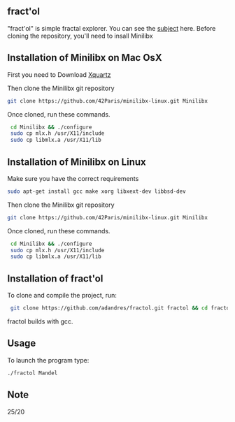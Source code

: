## fract'ol

"fract'ol" is simple fractal explorer.
You can see the [subject](https://github.com/adandres/fractol/blob/main/fract_ol.pdf) here.
Before cloning the repository, you'll need to insall Minilibx

## Installation of Minilibx on Mac OsX

First you need to Download [Xquartz](https://www.xquartz.org/)

Then clone the Minilibx git repository
```bash
git clone https://github.com/42Paris/minilibx-linux.git Minilibx
```
Once cloned, run these commands.
```bash
 cd Minilibx && ./configure
 sudo cp mlx.h /usr/X11/include
 sudo cp libmlx.a /usr/X11/lib
```

## Installation of Minilibx on Linux

Make sure you have the correct requirements
```bash
sudo apt-get install gcc make xorg libxext-dev libbsd-dev
```
Then clone the Minilibx git repository
```bash
git clone https://github.com/42Paris/minilibx-linux.git Minilibx
```
Once cloned, run these commands.
```bash
 cd Minilibx && ./configure
 sudo cp mlx.h /usr/X11/include
 sudo cp libmlx.a /usr/X11/lib
```

## Installation of fract'ol

To clone and compile the project, run:
```bash
 git clone https://github.com/adandres/fractol.git fractol && cd fractol && make
```
fractol builds with gcc.

## Usage

To launch the program type:
```bash
./fractol Mandel
```
## Note
25/20
